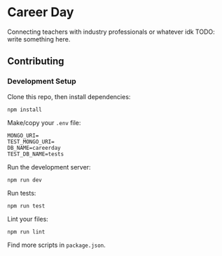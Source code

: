 # Career Day

Connecting teachers with industry professionals or whatever idk TODO: write something here.

## Contributing

### Development Setup

Clone this repo, then install dependencies:

```
npm install
```

Make/copy your `.env` file:

```
MONGO_URI=
TEST_MONGO_URI=
DB_NAME=careerday
TEST_DB_NAME=tests
```

Run the development server:

```
npm run dev
```

Run tests:

```
npm run test
```

Lint your files:

```
npm run lint
```

Find more scripts in `package.json`.
